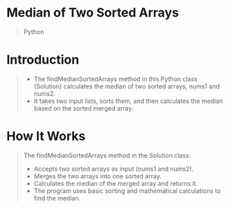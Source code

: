 # Median of Two Sorted Arrays
>Python
# Introduction

>* The findMedianSortedArrays method in this Python class (Solution) calculates the median of two sorted arrays, nums1 and nums2.
>* It takes two input lists, sorts them, and then calculates the median based on the sorted merged array.
# How It Works
>The findMedianSortedArrays method in the Solution class:
>* Accepts two sorted arrays as input (nums1 and nums2).
>* Merges the two arrays into one sorted array.
>* Calculates the median of the merged array and returns it.
>* The program uses basic sorting and mathematical calculations to find the median.

